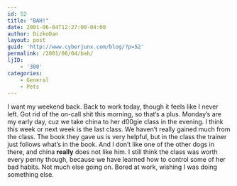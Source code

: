 ```yaml
---
id: 52
title: "BAH!"
date: 2001-06-04T12:27:00-04:00
author: DizkoDan
layout: post
guid: 'http://www.cyberjunx.com/blog/?p=52'
permalink: /2001/06/04/bah/
ljID:
    - '300'
categories:
    - General
    - Pets
---
```


I want my weekend back. Back to work today, though it feels like I never left. Got rid of the on-call shit this morning, so that’s a plus. Monday’s are my early day, cuz we take china to her d00gie class in the evening. I think this week or next week is the last class. We haven’t really gained much from the class. The book they gave us is very helpful, but in the class the trainer just follows what’s in the book. And I don’t like one of the other dogs in there, and china **really** does not like him. I still think the class was worth every penny though, because we have learned how to control some of her bad habits. Not much else going on. Bored at work, wishing I was doing something else.